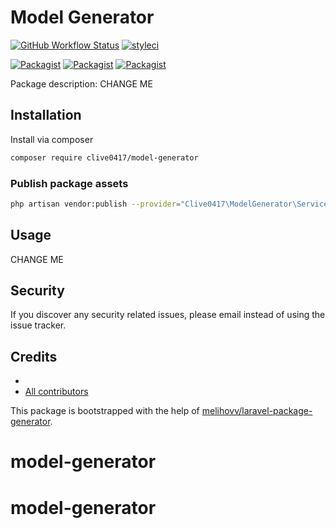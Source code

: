 # Model Generator

[![GitHub Workflow Status](https://github.com/clive0417/model-generator/workflows/Run%20tests/badge.svg)](https://github.com/clive0417/model-generator/actions)
[![styleci](https://styleci.io/repos/CHANGEME/shield)](https://styleci.io/repos/CHANGEME)

[![Packagist](https://img.shields.io/packagist/v/clive0417/model-generator.svg)](https://packagist.org/packages/clive0417/model-generator)
[![Packagist](https://poser.pugx.org/clive0417/model-generator/d/total.svg)](https://packagist.org/packages/clive0417/model-generator)
[![Packagist](https://img.shields.io/packagist/l/clive0417/model-generator.svg)](https://packagist.org/packages/clive0417/model-generator)

Package description: CHANGE ME

## Installation

Install via composer
```bash
composer require clive0417/model-generator
```

### Publish package assets

```bash
php artisan vendor:publish --provider="Clive0417\ModelGenerator\ServiceProvider"
```

## Usage

CHANGE ME

## Security

If you discover any security related issues, please email 
instead of using the issue tracker.

## Credits

- [](https://github.com/clive0417/model-generator)
- [All contributors](https://github.com/clive0417/model-generator/graphs/contributors)

This package is bootstrapped with the help of
[melihovv/laravel-package-generator](https://github.com/melihovv/laravel-package-generator).
# model-generator
# model-generator
